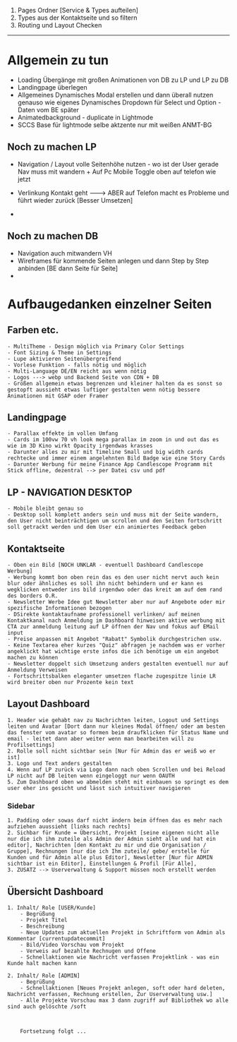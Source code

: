 1. Pages Ordner [Service & Types aufteilen]
2. Types aus der Kontaktseite und so filtern
3. Routing und Layout Checken





---

# Allgemein zu tun 

- Loading Übergänge mit großen Animationen von DB zu LP und LP zu DB 
- Landingpage überlegen
- Allgemeines Dynamisches Modal erstellen und dann überall nutzen genauso wie eigenes Dynamisches Dropdown für Select und Option - Daten vom BE später
- Animatedbackground - duplicate in Lightmode
- SCCS Base für lightmode selbe aktzente nur mit weißen ANMT-BG

## Noch zu machen LP 

- Navigation / Layout volle Seitenhöhe nutzen - wo ist der User gerade Nav muss mit wandern + Auf Pc Mobile Toggle oben auf telefon wie jetzt 

- Verlinkung Kontakt geht ---> ABER auf Telefon macht es Probleme und führt wieder zurück [Besser Umsetzen]
-  

## Noch zu machen DB

- Navigation auch mitwandern VH
- Wireframes für kommende Seiten anlegen und dann Step by Step anbinden [BE dann Seite für Seite]
- 




# Aufbaugedanken einzelner Seiten

## Farben etc. 

    - MultiTheme - Design möglich via Primary Color Settings
    - Font Sizing & Theme in Settings
    - Lupe aktivieren Seitenübergreifend
    - Vorlese Funktion - falls nötig und möglich
    - Multi-Language DE/EN reicht aus wenn nötig
    - Logos ---> webp und Backend Seite von CDN + DB
    - Größen allgemein etwas begrenzen und kleiner halten da es sonst so gestopft aussieht etwas luftiger gestalten wenn nötig bessere Animationen mit GSAP oder Framer


## Landingpage 

    - Parallax effekte im vollen Umfang
    - Cards im 100vw 70 vh look mega parallax im zoom in und out das es wie im 3D Kino wirkt Opacity irgendwas krasses
    - Darunter alles zu mir mit Timeline Small und big width cards rechtecke und immer einem angelehnten Bild Badge wie eine Story Cards
    - Darunter Werbung für meine Finance App Candlescope Programm mit Stick offline, dezentral --> per Datei csv und pdf

## LP - NAVIGATION DESKTOP

    - Mobile bleibt genau so
    - Desktop soll komplett anders sein und muss mit der Seite wandern, den User nicht beinträchtigen um scrollen und den Seiten fortschritt soll getrackt werden und dem User ein animiertes Feedback geben 

## Kontaktseite

    - Oben ein Bild [NOCH UNKLAR - eventuell Dashboard Candlescope Werbung]
    - Werbung kommt bon oben rein das es den user nicht nervt auch kein blur oder ähnliches es soll ihn nicht behindern und er kann es wegklicken entweder ins bild irgendwo oder das kreit am auf dem rand des borders O.R.
    - Newsletter Werbe Idee gut Newsletter aber nur auf Angebote oder mir spezifische Informationen bezogen
    - DSirekte kontaktaufname professionell verlinken/ auf meinen Kontaktkanal nach Anmeldung im Dashboard hinweisen aktive werbung mit CTA zur anmeldung leitung auf LP öffnen der Nav und fokus auf EMail input
    - Preise anpassen mit Angebot "Rabatt" Symbolik durchgestrichen usw.
    - Keine Textarea eher kurzes "Quiz" abfragen je nachdem was er vorher angeklickt hat wichtige erste infos die ich benötige um ein angebot machen zu können
    - Newsletter doppelt sich Umsetzung anders gestalten eventuell nur auf Anmeldung Verweisen
    - Fortschrittsbalken eleganter umsetzen flache zugespitze linie LR wird breiter oben nur Prozente kein text

## Layout Dashboard

    1. Header wie gehabt nav zu Nachrichten leiten, Logout und Settings leiten und Avatar [Dort dann nur kleines Modal öffnen/ oder am besten das fenster vom avatar so formen beim draufklicken für Status Name und email - leitet dann aber weiter wenn man bearbeiten will zu Profilsettings]
    2. Rolle soll nicht sichtbar sein [Nur für Admin das er weiß wo er ist]
    3. Logo und Text anders gestalten
    4. Wenn auf LP zurück via Logo dann nach oben Scrollen und bei Reload LP nicht auf DB leiten wenn eingeloggt nur wenn OAUTH
    5. Zum Dashboard oben wo abmelden steht mit einbauen so springt es dem user eher ins gesicht und lässt sich intuitiver navigieren

### Sidebar

    1. Padding oder sowas darf nicht ändern beim öffnen das es mehr nach aufziehen auussieht [links nach rechts]
    2. Sichbar für Kunde = Übersicht, Projekt [seine eigenen nicht alle nur die ich ihm zuteile als Admin der Admin sieht alle und hat ein editor], Nachrichten [den Kontakt zu mir und die Organisation / Gruppe], Rechnungen [nur die ich Ihm zuteile/ gebe/ erstelle für Kunden und für Admin alle plus Editor], Newsletter [Nur für ADMIN sichtbar ist ein Editor], Einstellungen & Profil [Für Alle],  
    3. ZUSATZ --> Userverwaltung & Support müssen noch erstellt werden

## Übersicht Dashboard
    
    1. Inhalt/ Role [USER/Kunde]
        - Begrüßung
        - Projekt Titel
        - Beschreibung
        - Neue Updates zum aktuellen Projekt in Schriftform von Admin als Kommentar [currentupdatecommit]
        - Bild/Video Vorschau vom Projekt   
        - Verweis auf bezahlte Rechnugen und Offene
        - Schnellaktionen wie Nachricht verfassen Projektlink - was ein Kunde halt machen kann 

    2. Inhalt/ Role [ADMIN]
        - Begrüßung
        - Schnellaktionen [Neues Projekt anlegen, soft oder hard deleten, Nachricht verfassen, Rechnung erstellen, Zur Userverwaltung usw.]
        - Alle Projekte Vorschau max 3 dann zugriff auf Bibliothek wo alle sind auch gelöschte /soft  



        Fortsetzung folgt ...

    